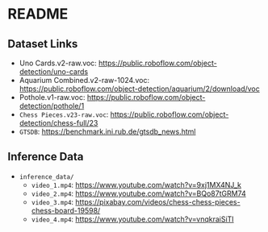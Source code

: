 # README



## Dataset Links 

* Uno Cards.v2-raw.voc: https://public.roboflow.com/object-detection/uno-cards
* Aquarium Combined.v2-raw-1024.voc: https://public.roboflow.com/object-detection/aquarium/2/download/voc
* Pothole.v1-raw.voc: https://public.roboflow.com/object-detection/pothole/1
* `Chess Pieces.v23-raw.voc`: https://public.roboflow.com/object-detection/chess-full/23
* `GTSDB`: https://benchmark.ini.rub.de/gtsdb_news.html



## Inference Data

* `inference_data/`
  * `video_1.mp4`: https://www.youtube.com/watch?v=9xj1MX4NJ_k
  * `video_2.mp4`: https://www.youtube.com/watch?v=BQo87tGRM74
  * `video_3.mp4`: https://pixabay.com/videos/chess-chess-pieces-chess-board-19598/
  * `video_4.mp4`: https://www.youtube.com/watch?v=vnqkraiSiTI